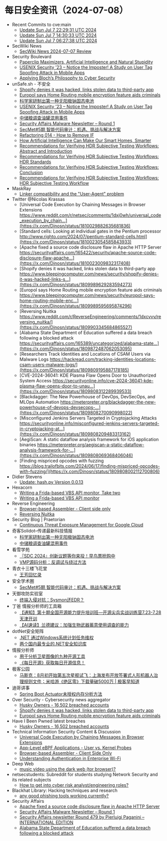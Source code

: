 # 每日安全资讯（2024-07-08）

- Recent Commits to cve:main
  - [Update Sun Jul  7 22:29:31 UTC 2024](https://github.com/trickest/cve/commit/239ac146c45990fae56ecd0146efe1079600d598)
  - [Update Sun Jul  7 14:30:33 UTC 2024](https://github.com/trickest/cve/commit/8e8e645f8965d5ac361a0fc45cf41970924c75e4)
  - [Update Sun Jul  7 06:27:38 UTC 2024](https://github.com/trickest/cve/commit/4f0af7042e48ecccdeb1300a7e75fff36a1ed824)
- SecWiki News
  - [SecWiki News 2024-07-07 Review](http://www.sec-wiki.com/?2024-07-07)
- Security Boulevard
  - [Paperclip Maximizers, Artificial Intelligence and Natural Stupidity](https://securityboulevard.com/2024/07/paperclip-maximizers-artificial-intelligence-and-natural-stupidity/)
  - [USENIX Security ’23 – Notice the Imposter! A Study on User Tag Spoofing Attack in Mobile Apps](https://securityboulevard.com/2024/07/usenix-security-23-notice-the-imposter-a-study-on-user-tag-spoofing-attack-in-mobile-apps/)
  - [Applying Bloch’s Philosophy to Cyber Security](https://securityboulevard.com/2024/07/applying-blochs-philosophy-to-cyber-security/)
- unSafe.sh - 不安全
  - [Shopify denies it was hacked, links stolen data to third-party app](https://buaq.net/go-249208.html)
  - [Europol says Home Routing mobile encryption feature aids criminals](https://buaq.net/go-249209.html)
  - [科学家研制出第一种无阳极钠固态电池](https://buaq.net/go-249220.html)
  - [USENIX Security ’23 – Notice the Imposter! A Study on User Tag Spoofing Attack in Mobile Apps](https://buaq.net/go-249212.html)
  - [中储粮调查油罐混用事件](https://buaq.net/go-249221.html)
  - [Security Affairs Malware Newsletter – Round 1](https://buaq.net/go-249210.html)
  - [SecMet#5期  智能代码审计：机遇、挑战与解决方案](https://buaq.net/go-249217.html)
  - [Refactoring 014 - How to Remove IF](https://buaq.net/go-249223.html)
  - [How Artificial Intelligence Can Make Our Smart Homes, Smarter](https://buaq.net/go-249224.html)
  - [Recommendations for Verifying HDR Subjective Testing Workflows: Abstract and Introduction](https://buaq.net/go-249225.html)
  - [Recommendations for Verifying HDR Subjective Testing Workflows: HDR Standards](https://buaq.net/go-249228.html)
  - [Recommendations for Verifying HDR Subjective Testing Workflows: Conclusion](https://buaq.net/go-249227.html)
  - [Recommendations for Verifying HDR Subjective Testing Workflows: HDR Subjective Testing Workflow](https://buaq.net/go-249226.html)
- MaskRay
  - [Linker compatibility and the "User-Agent" problem](https://maskray.me/blog/2024-07-07-linker-compatibility-and-the-user-agent-problem)
- Twitter @Nicolas Krassas
  - [Universal Code Execution by Chaining Messages in Browser Extensions https://www.reddit.com/r/netsec/comments/1dxj0wh/universal_code_execution_by_chain...](https://x.com/Dinosn/status/1810029882635681836)
  - [Standard cells: Looking at individual gates in the Pentium processor http://www.righto.com/2024/07/pentium-standard-cells.html](https://x.com/Dinosn/status/1810023054585843933)
  - [Apache fixed a source code disclosure flaw in Apache HTTP Server https://securityaffairs.com/165422/security/apache-source-code-disclosure-flaw-apache...](https://x.com/Dinosn/status/1810023009832317408)
  - [Shopify denies it was hacked, links stolen data to third-party app https://www.bleepingcomputer.com/news/security/shopify-denies-it-was-hacked-links-s...](https://x.com/Dinosn/status/1809989629283594273)
  - [Europol says Home Routing mobile encryption feature aids criminals https://www.bleepingcomputer.com/news/security/europol-says-home-routing-mobile-enc...](https://x.com/Dinosn/status/1809989595695874296)
  - [Reversing Nuitka https://www.reddit.com/r/ReverseEngineering/comments/1dxcvvv/reversing_nuitka/](https://x.com/Dinosn/status/1809903345684865527)
  - [Alabama State Department of Education suffered a data breach following a blocked attack https://securityaffairs.com/165389/uncategorized/alabama-state...](https://x.com/Dinosn/status/1809872487062053095)
  - [Researchers Track Identities and Locations of CSAM Users via Malware Logs https://hackread.com/tracking-identities-locations-csam-users-malware-logs/](https://x.com/Dinosn/status/1809809195887178185)
  - [CVE-2024-36041: KDE Plasma Flaw Opens Door to Unauthorized System Access https://securityonline.info/cve-2024-36041-kde-plasma-flaw-opens-door-to-unau...](https://x.com/Dinosn/status/1809808312289939533)
  - [Blackdagger: The New Powerhouse of DevOps, DevSecOps, and MLOps Automation https://meterpreter.org/blackdagger-the-new-powerhouse-of-devops-devsecops-...](https://x.com/Dinosn/status/1809808270090998022)
  - [Misconfigured Jenkins Servers Targeted in Cryptojacking Attacks https://securityonline.info/misconfigured-jenkins-servers-targeted-in-cryptojacking-at...](https://x.com/Dinosn/status/1809808209483313162)
  - [AegiScan: A static dataflow analysis framework for iOS application binaries https://meterpreter.org/aegiscan-a-static-dataflow-analysis-framework-for-...](https://x.com/Dinosn/status/1809808069368406046)
  - [Finding mispriced opcodes with fuzzing https://blog.trailofbits.com/2024/06/17/finding-mispriced-opcodes-with-fuzzing/](https://x.com/Dinosn/status/1809808002112700806)
- Didier Stevens
  - [Update: hash.py Version 0.0.13](https://blog.didierstevens.com/2024/07/07/update-hash-py-version-0-0-13/)
- Hexacorn
  - [Writing a Frida-based VBS API monitor, Take two](https://www.hexacorn.com/blog/2024/07/07/writing-a-frida-based-vbs-api-monitor-take-two/)
  - [Writing a Frida-based VBS API monitor](https://www.hexacorn.com/blog/2024/07/07/writing-a-frida-based-vbs-api-monitor/)
- Reverse Engineering
  - [Browser-based Assembler - Client side only](https://www.reddit.com/r/ReverseEngineering/comments/1dxtti5/browserbased_assembler_client_side_only/)
  - [Reversing Nuitka](https://www.reddit.com/r/ReverseEngineering/comments/1dxcvvv/reversing_nuitka/)
- Security Blog | Praetorian
  - [Continuous Threat Exposure Management for Google Cloud](https://www.praetorian.com/blog/continuous-threat-exposure-management-for-google-cloud/)
- 奇客Solidot–传递最新科技情报
  - [科学家研制出第一种无阳极钠固态电池](https://www.solidot.org/story?sid=78626)
  - [中储粮调查油罐混用事件](https://www.solidot.org/story?sid=78625)
- 看雪学苑
  - [『SDC 2024』创新议题等你来投！早鸟票抢购中](https://mp.weixin.qq.com/s?__biz=MjM5NTc2MDYxMw==&mid=2458562488&idx=1&sn=e5cc0a0dd4dff941866c4e034a783a13&chksm=b18d9f3286fa162426bfc9d6f32503f29bbad4094b14333294d27969bbbb76ee41f73f57d2cd&scene=58&subscene=0#rd)
  - [VMP源码分析：反调试与绕过方法](https://mp.weixin.qq.com/s?__biz=MjM5NTc2MDYxMw==&mid=2458562488&idx=2&sn=fe5bd1498948137775db5f454bd5a6a2&chksm=b18d9f3286fa162491072b9cd141784c1a60b2b00fd8203f865c51ef753e3f45573a78810949&scene=58&subscene=0#rd)
- 青衣十三楼飞花堂
  - [王芳回忆录](https://mp.weixin.qq.com/s?__biz=MzUzMjQyMDE3Ng==&mid=2247487495&idx=1&sn=7d8daafe0c9b1195c4cd23fb4b40de1c&chksm=fab2d338cdc55a2e3bdb4b7531f248e43ed9142410e5a649b755c60a36254066330d5fe8650d&scene=58&subscene=0#rd)
- 安全学术圈
  - [SecMet#5期  智能代码审计：机遇、挑战与解决方案](https://mp.weixin.qq.com/s?__biz=MzU5MTM5MTQ2MA==&mid=2247491039&idx=1&sn=1c7aad358d4c0cc2f595b0beafc92b1b&chksm=fe2ee254c9596b42ffcbfeb003fbff602f17f23303f3907cb1c8bd9cdf0fe0a0035459e071c2&scene=58&subscene=0#rd)
- 天御攻防实验室
  - [终端入侵对抗：Sysmon还EDR？](https://mp.weixin.qq.com/s?__biz=MzU0MzgyMzM2Nw==&mid=2247485883&idx=1&sn=6ca8d0bc5a6abd6d31f5575446292b69&chksm=fb04cad3cc7343c5434958338ac2a21a7b0eccc078f17b4c061ac0840e3fbfc3a04f22ba66e7&scene=58&subscene=0#rd)
- 丁爸 情报分析师的工具箱
  - [【通知】第十期全国开源能力提升培训班—开源尖兵实战训练营7.23-7.28天津开训](https://mp.weixin.qq.com/s?__biz=MzI2MTE0NTE3Mw==&mid=2651144812&idx=1&sn=f1638fba432ed3bbd2b27a0689e489e9&chksm=f1af3556c6d8bc4076e83eb77aa0d9d72c7a792c5955b7cfa5e9a014f3f8d8ace08abf764478&scene=58&subscene=0#rd)
  - [【AI速读】兰德建议：加强生物武器蓄意使用调查的能力](https://mp.weixin.qq.com/s?__biz=MzI2MTE0NTE3Mw==&mid=2651144812&idx=2&sn=b17600d6a1c37039986d165747f1ae46&chksm=f1af3556c6d8bc4077a9d2fdb382bdfb806011022a0be24555d61de5eb7270b6ce85f93d9b6e&scene=58&subscene=0#rd)
- dotNet安全矩阵
  - [.NET 通过Windows系统计划任务维权](https://mp.weixin.qq.com/s?__biz=MzUyOTc3NTQ5MA==&mid=2247493151&idx=1&sn=5938d4294d0297adb511aa89cebd47a8&chksm=fa5948f2cd2ec1e42feb7c14167dbbe475596f2af7ed9744517b65f418189fd1999a81cb9a9f&scene=58&subscene=0#rd)
  - [两个国内最专业的.NET安全知识库](https://mp.weixin.qq.com/s?__biz=MzUyOTc3NTQ5MA==&mid=2247493151&idx=2&sn=a0f98c8e0983bb02ec2f758001e20933&chksm=fa5948f2cd2ec1e464d9c1cf04bfb3da56612b43518029939944f8844f1fabbe67d81e7ff543&scene=58&subscene=0#rd)
- 情报分析师
  - [用于分析卫星图像的九种开源工具](https://mp.weixin.qq.com/s?__biz=MzA3Mjc1MTkwOA==&mid=2650552003&idx=1&sn=f65ee38ef01354b24caf6488d65c6a01&chksm=87111888b066919e09581a78df2d2d78ac0390d3ad392aaf99deae4eb140df117e732d110be0&scene=58&subscene=0#rd)
  - [《每日开源》获取每日开源信息！](https://mp.weixin.qq.com/s?__biz=MzA3Mjc1MTkwOA==&mid=2650552003&idx=2&sn=6291faffb2575125a5c6e2674e16a068&chksm=87111888b066919e097a4fb2a9a81ec6e9fa0263fdac17b79fab02640a307af8903fcdd99796&scene=58&subscene=0#rd)
- 极客公园
  - [马斯克：8月初开始第五次星舰试飞：上海发布开放签署式人形机器人治理规则文件；米哈游《绝区零》下载量破5000万 | 极客早知道](https://mp.weixin.qq.com/s?__biz=MTMwNDMwODQ0MQ==&mid=2653046916&idx=1&sn=bf5838112e3653b93ad0541c4b67c0ce&chksm=7e5735324920bc2457a05a6abe6c64004f533f5f2dae63984d2c0e99f83ffaa6dc3517cd7353&scene=58&subscene=0#rd)
- 迪哥讲事
  - [Spring Boot Actuator未授权内存分析方法](https://mp.weixin.qq.com/s?__biz=MzIzMTIzNTM0MA==&mid=2247495128&idx=1&sn=8348750168970a4f8027592d98724266&chksm=e8a5e7bbdfd26eadb9d8b588145393bf3190b02efe64385dadba91a56a035c72ad8d7e6e2bb9&scene=58&subscene=0#rd)
- Over Security - Cybersecurity news aggregator
  - [Husky Owners - 16,502 breached accounts](https://haveibeenpwned.com/PwnedWebsites#HuskyOwners)
  - [Shopify denies it was hacked, links stolen data to third-party app](https://www.bleepingcomputer.com/news/security/shopify-denies-it-was-hacked-links-stolen-data-to-third-party-app/)
  - [Europol says Home Routing mobile encryption feature aids criminals](https://www.bleepingcomputer.com/news/security/europol-says-home-routing-mobile-encryption-feature-aids-criminals/)
- Have I Been Pwned latest breaches
  - [Husky Owners - 16,502 breached accounts](https://haveibeenpwned.com/PwnedWebsites#HuskyOwners)
- Technical Information Security Content & Discussion
  - [Universal Code Execution by Chaining Messages in Browser Extensions](https://www.reddit.com/r/netsec/comments/1dxj0wh/universal_code_execution_by_chaining_messages_in/)
  - [App-Level eBPF Applications - User vs. Kernel Probes](https://www.reddit.com/r/netsec/comments/1dxhrj7/applevel_ebpf_applications_user_vs_kernel_probes/)
  - [Browser-based Assembler - Client Side Only](https://www.reddit.com/r/netsec/comments/1dxtysf/browserbased_assembler_client_side_only/)
  - [Understanding Authentication in Enterprise Wi-Fi](https://www.reddit.com/r/netsec/comments/1dx95pc/understanding_authentication_in_enterprise_wifi/)
- Deep Web
  - [music video using the dark web (tor browser)?](https://www.reddit.com/r/deepweb/comments/1dxung5/music_video_using_the_dark_web_tor_browser/)
- netsecstudents: Subreddit for students studying Network Security and its related subjects
  - [How to get into cyber risk analyst/engineering roles?](https://www.reddit.com/r/netsecstudents/comments/1dxhely/how_to_get_into_cyber_risk_analystengineering/)
- Blackhat Library: Hacking techniques and research
  - [any good phishing tools working currently?](https://www.reddit.com/r/blackhat/comments/1dxn2p1/any_good_phishing_tools_working_currently/)
- Security Affairs
  - [Apache fixed a source code disclosure flaw in Apache HTTP Server](https://securityaffairs.com/165422/security/apache-source-code-disclosure-flaw-apache-http-server.html)
  - [Security Affairs Malware Newsletter – Round 1](https://securityaffairs.com/165406/malware/security-affairs-malware-newsletter-round-1.html)
  - [Security Affairs newsletter Round 479 by Pierluigi Paganini – INTERNATIONAL EDITION](https://securityaffairs.com/165401/breaking-news/security-affairs-newsletter-round-479-by-pierluigi-paganini-international-edition.html)
  - [Alabama State Department of Education suffered a data breach following a blocked attack](https://securityaffairs.com/165389/uncategorized/alabama-state-department-of-education-data-breach.html)
